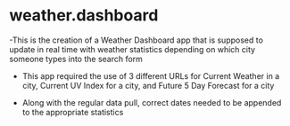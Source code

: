 # weather.dashboard

-This is the creation of a Weather Dashboard app that is supposed to update in real time with weather statistics depending on which city someone types into the search form

- This app required the use of 3 different URLs for Current Weather in a city, Current UV Index for a city, and Future 5 Day Forecast for a city

- Along with the regular data pull, correct dates needed to be appended to the appropriate statistics
